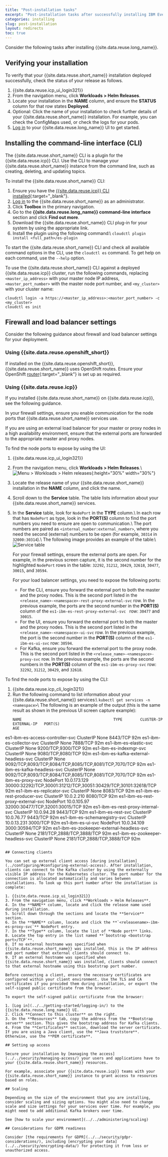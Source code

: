 ```yaml
---
title: "Post-installation tasks"
excerpt: "Post-installation tasks after successfully installing IBM Event Streams."
categories: installing
slug: post-installation
layout: redirects
toc: true
---
```


Consider the following tasks after installing {{site.data.reuse.long_name}}.

## Verifying your installation

To verify that your {{site.data.reuse.short_name}} installation deployed successfully, check the status of your release as follows.

1. {{site.data.reuse.icp_ui_login321}}
3. From the navigation menu, click **Workloads > Helm Releases**.
4. Locate your installation in the **NAME** column, and ensure the **STATUS** column for that row states **Deployed**.
5. Optional: Click the name of your installation to check further details of your {{site.data.reuse.short_name}} installation. For example, you can check the ConfigMaps used, or check the logs for your pods.
6. [Log in](../../getting-started/logging-in) to your {{site.data.reuse.long_name}} UI to get started.

## Installing the command-line interface (CLI)

The {{site.data.reuse.short_name}} CLI is a plugin for the {{site.data.reuse.icp}} CLI. Use the CLI to manage your {{site.data.reuse.short_name}} instance from the command line, such as creating, deleting, and updating topics.

To install the {{site.data.reuse.short_name}} CLI:
1. Ensure you have the [{{site.data.reuse.icp}} CLI installed](https://www.ibm.com/support/knowledgecenter/SSBS6K_3.2.1/manage_cluster/install_cli.html){:target="_blank"}.
2. [Log in](../../getting-started/logging-in/) to the {{site.data.reuse.short_name}} as an administrator.
3. Click **Toolbox** in the primary navigation.
4. Go to the **{{site.data.reuse.long_name}} command-line interface** section and click **Find out more**.
5. Download the {{site.data.reuse.short_name}} CLI plug-in for your system by using the appropriate link.
6. Install the plugin using the following command:\\
   `cloudctl plugin install <full_path>/es-plugin`

To start the {{site.data.reuse.short_name}} CLI and check all available command options in the CLI, use the `cloudctl es` command. To get help on each command, use the `--help` option.

To use the {{site.data.reuse.short_name}} CLI against a deployed {{site.data.reuse.icp}} cluster, run the following commands, replacing `<master_ip_address>` with your master node IP address, `<master_port_number>` with the master node port number, and `<my_cluster>` with your cluster name:
```
cloudctl login -a https://<master_ip_address>:<master_port_number> -c <my_cluster>
cloudctl es init
```

## Firewall and load balancer settings

Consider the following guidance about firewall and load balancer settings for your deployment.

### Using {{site.data.reuse.openshift_short}}

If installed on the {{site.data.reuse.openshift_short}}, {{site.data.reuse.short_name}} uses OpenShift routes. Ensure your OpenShift [router](https://docs.openshift.com/container-platform/3.11/dev_guide/expose_service/expose_internal_ip_load_balancer.html){:target="_blank"} is set up as required.

### Using {{site.data.reuse.icp}}

If you installed {{site.data.reuse.short_name}} on {{site.data.reuse.icp}}, see the following guidance.

In your firewall settings, ensure you enable communication for the node ports that {{site.data.reuse.short_name}} services use.

If you are using an external load balancer for your master or proxy nodes in a high availability environment, ensure that the external ports are forwarded to the appropriate master and proxy nodes.

To find the node ports to expose by using the UI:

1. {{site.data.reuse.icp_ui_login321}}
2. From the navigation menu, click **Workloads > Helm Releases**.\\
   ![Menu > Workloads > Helm releases](../../../images/icp_menu_helmreleases.png "Screen capture showing how to select Workloads > Helm releases from navigation menu"){:height="30%" width="30%"}
3. Locate the release name of your {{site.data.reuse.short_name}} installation in the **NAME** column, and click the name.
4. Scroll down to the **Service** table. The table lists information about your {{site.data.reuse.short_name}} services.
5. In the **Service** table, look for `NodePort` in the **TYPE** column.\\
   In each row that has `NodePort` as type, look in the **PORT(S)** column to find the port numbers you need to ensure are open to communication.\\
   The port numbers are paired as `<internal_number:external_number>`, where you need the second (external) numbers to be open (for example, `30314` in `32000:30314`).\\
   The following image provides an example of the table:\\
   ![Service table](../../../images/service_nodeports201941.png "Screen capture showing service table with the NodePort types highlighted.")

   For your firewall settings, ensure the external ports are open. For example, in the previous screen capture, it is the second number for the highlighted `NodePort` rows in the table: `32292`, `31212`, `30429`, `32618`, `30477`, `30015`, and `30594`.

   For your load balancer settings, you need to expose the following ports:
   - For the CLI, ensure you forward the external port to both the master and the proxy nodes. This is the second port listed in the `<release_name>-<namespace>-rest-proxy-external-svc` row. In the previous example, the ports are the second number in the **PORT(S)** column of the `es1-ibm-es-rest-proxy-external-svc ` row: `30477` and `30015`.
   - For the UI, ensure you forward the external port to both the master and the proxy nodes. This is the second port listed in the `<release_name>-<namespace>-ui-svc` row. In the previous example, the port is the second number in the **PORT(S)** column of the `es1-ibm-es-ui-svc` row: `30594`.
   - For Kafka, ensure you forward the external port to the proxy node. This is the second port listed in the `<release_name>-<namespace>-proxy-svc` row. In the previous example, the ports are the second numbers in the **PORT(S)** column of the `es1-ibm-es-proxy-svc` row: `32292`, `31212`, `30429`, and `32618`.

To find the node ports to expose by using the CLI:

1. {{site.data.reuse.icp_cli_login321}}
2. Run the following command to list information about your {{site.data.reuse.short_name}} services:\\
   `kubectl get services -n <namespace>`\\
   The following is an example of the output (this is the same result as shown in the previous UI screen capture example):
   ```
   NAME                                         TYPE        CLUSTER-IP     EXTERNAL-IP   PORT(S)                                                           AGE
es1-ibm-es-access-controller-svc             ClusterIP   None           <none>        8443/TCP                                                          92m
es1-ibm-es-collector-svc                     ClusterIP   None           <none>        7888/TCP                                                          92m
es1-ibm-es-elastic-svc                       ClusterIP   None           <none>        9200/TCP,9300/TCP                                                 92m
es1-ibm-es-indexmgr-svc                      ClusterIP   None           <none>        9080/TCP,8080/TCP                                                 92m
es1-ibm-es-kafka-external-headless-svc       ClusterIP   None           <none>        9092/TCP,8093/TCP,8084/TCP,8085/TCP,8081/TCP,7070/TCP             92m
es1-ibm-es-kafka-headless-svc                ClusterIP   None           <none>        9092/TCP,8093/TCP,8084/TCP,8085/TCP,8081/TCP,7070/TCP             92m
es1-ibm-es-proxy-svc                         NodePort    10.0.173.129   <none>        30000:32292/TCP,30001:31212/TCP,30051:30429/TCP,30101:32618/TCP   92m
es1-ibm-es-replicator-svc                    ClusterIP   None           <none>        8083/TCP                                                          92m
es1-ibm-es-rest-producer-svc                 ClusterIP   10.0.2.210     <none>        8080/TCP                                                          92m
es1-ibm-es-rest-proxy-external-svc           NodePort    10.0.105.97    <none>        32000:30477/TCP,32001:30015/TCP                                   92m
es1-ibm-es-rest-proxy-internal-svc           ClusterIP   10.0.94.28     <none>        9443/TCP                                                          92m
es1-ibm-es-rest-svc                          ClusterIP   10.0.76.77     <none>        9443/TCP                                                          92m
es1-ibm-es-schemaregistry-svc                ClusterIP   10.0.13.231    <none>        3000/TCP                                                          92m
es1-ibm-es-ui-svc                            NodePort    10.0.34.109    <none>        3000:30594/TCP                                                    92m
es1-ibm-es-zookeeper-external-headless-svc   ClusterIP   None           <none>        2181/TCP,2888/TCP,3888/TCP                                        92m
es1-ibm-es-zookeeper-headless-svc            ClusterIP   None           <none>        2181/TCP,2888/TCP,3888/TCP                                        92m

   ```

## Connecting clients

You can set up external client access [during installation](../configuring/#configuring-external-access). After installation, clients can connect to the Kafka cluster by using the externally visible IP address for the Kubernetes cluster. The port number for the connection is allocated automatically and varies between installations. To look up this port number after the installation is complete:

1. {{site.data.reuse.icp_ui_login321}}
3. From the navigation menu, click **Workloads > Helm Releases**.
4. In the **NAME** column, locate and click the release name used during installation.
5. Scroll down through the sections and locate the **Service** section.
6. In the **NAME** column, locate and click the **`<releasename>-ibm-es-proxy-svc`** NodePort entry.
7. In the **Type** column, locate the list of **Node port** links.
8. Locate the top entry in the list named **`bootstrap <bootstrap port>/TCP`**.
8. If no external hostname was specified when {{site.data.reuse.short_name}} was installed, this is the IP address and port number that external clients should connect to.
9. If an external hostname was specified when {{site.data.reuse.short_name}} was installed, clients should connect to that external hostname using this bootstrap port number.

Before connecting a client, ensure the necessary certificates are configured within your client environment. Use the TLS and CA certificates if you provided them during installation, or export the self-signed public certificate from the browser.

To export the self-signed public certificate from the browser:

1. [Log in](../../getting-started/logging-in/) to the {{site.data.reuse.long_name}} UI.
2. Click **Connect to this cluster** on the right.
3. On the **Resources** tab, copy the address from the **Bootstrap server** section. This gives the bootstrap address for Kafka clients.
4. From the **Certificates** section, download the server certificate. If you are using a Java client, use the **Java truststore**. Otherwise, use the **PEM certificate**.

## Setting up access

Secure your installation by [managing the access](../../security/managing-access/) your users and applications have to your {{site.data.reuse.short_name}} resources.

For example, associate your {{site.data.reuse.icp}} teams with your {{site.data.reuse.short_name}} instance to grant access to resources based on roles.

## Scaling

Depending on the size of the environment that you are installing, consider scaling and sizing options. You might also need to change scale and size settings for your services over time. For example, you might need to add additional Kafka brokers over time.

See [how to scale your environment](../../administering/scaling)

## Considerations for GDPR readiness

Consider [the requirements for GDPR](../../security/gdpr-considerations/), including [encrypting your data](../../security/encrypting-data/) for protecting it from loss or unauthorized access.
